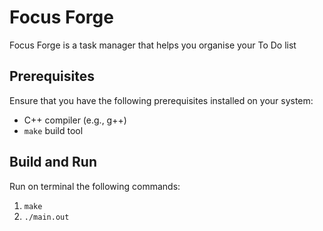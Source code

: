 # Focus Forge
Focus Forge is a task manager that helps you organise your To Do list

## Prerequisites
Ensure that you have the following prerequisites installed on your system:

- C++ compiler (e.g., g++)
- `make` build tool

## Build and Run

Run on terminal the following commands:

1. `make`
2. `./main.out`
